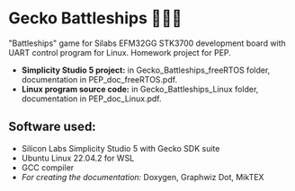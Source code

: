 # Gecko Battleships 🦎🚢🔫
"Battleships" game for Silabs EFM32GG STK3700 development board with UART control program for Linux. Homework project for PEP.
- **Simplicity Studio 5 project:** in Gecko_Battleships_freeRTOS folder, documentation in PEP_doc_freeRTOS.pdf.
- **Linux program source code:** in Gecko_Battleships_Linux folder, documentation in PEP_doc_Linux.pdf.

## Software used:
- Silicon Labs Simplicity Studio 5 with Gecko SDK suite
- Ubuntu Linux 22.04.2 for WSL
- GCC compiler
- *For creating the documentation:* Doxygen, Graphwiz Dot, MikTEX 
